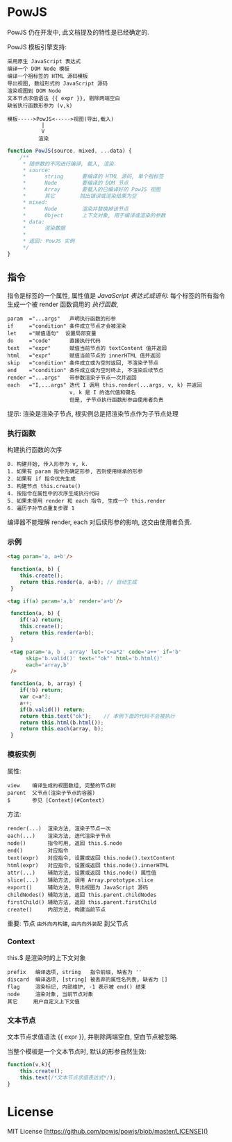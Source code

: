 # PowJS

PowJS 仍在开发中, 此文档提及的特性是已经确定的.

PowJS 模板引擎支持:

    采用原生 JavaScript 表达式
    编译一个 DOM Node 模板
    编译一个祖标签的 HTML 源码模板
    导出视图, 数组形式的 JavaScript 源码
    渲染视图到 DOM Node
    文本节点求值语法 {{ expr }}, 剔除两端空白
    缺省执行函数形参为 (v,k)

```
模板----->PowJS<----->视图(导出,载入)
           |
           V
          渲染
```

```js
function PowJS(source, mixed, ...data) {
    /**
     * 随参数的不同进行编译, 载入, 渲染.
     * source:
     *      string      要编译的 HTML 源码, 单个祖标签
     *      Node        要编译的 DOM 节点
     *      Array       要载入的已编译好的 PowJS 视图
     *      其它        抛出错误或渲染结果为空
     * mixed:
     *      Node        渲染并替换掉该节点
     *      Object      上下文对象, 用于编译或渲染的参数
     * data:
     *      渲染数据
     *
     * 返回: PowJS 实例
     */
}
```

## 指令

指令是标签的一个属性, 属性值是 *JavaScript 表达式或语句*.
每个标签的所有指令生成一个被 render 函数调用的 *执行函数*,

    param  ="...args"   声明执行函数的形参
    if     ="condition" 条件成立节点才会被渲染
    let    ="赋值语句"  设置局部变量
    do     ="code"      直接执行代码
    text   ="expr"      赋值当前节点的 textContent 值并返回
    html   ="expr"      赋值当前节点的 innerHTML 值并返回
    skip   ="condition" 条件成立或为空时返回, 不渲染子节点
    end    ="condition" 条件成立或为空时终止, 不渲染后续节点
    render ="...args"   带参数渲染子节点一次并返回
    each   ="I,...args" 迭代 I 调用 this.render(...args, v, k) 并返回
                        v, k 是 I 的迭代值和键名
                        但是, 子节点执行函数形参由使用者负责

提示: 渲染是渲染子节点, 根实例总是把渲染节点作为子节点处理

### 执行函数

构建执行函数的次序

    0. 构建开始, 传入形参为 v, k.
    1. 如果有 param 指令先确定形参, 否则使用继承的形参
    2. 如果有 if 指令优先生成
    3. 构建节点 this.create()
    4. 按指令在属性中的次序生成执行代码
    5. 如果未使用 render 和 each 指令, 生成一个 this.render
    6. 遍历子孙节点重复步骤 1

编译器不能理解 render, each 对后续形参的影响, 这交由使用者负责.

### 示例

```html
<tag param='a, a+b'/>
```

```js
 function(a, b) {
    this.create();
    return this.render(a, a+b); // 自动生成
 }
```

```html
<tag if(a) param='a,b' render='a+b'/>
```

```js
 function(a, b) {
    if(!a) return;
    this.create();
    return this.render(a+b);
 }
```

```html
 <tag param='a, b , array' let='c=a*2' code='a++' if='b'
      skip='b.valid()' text='"ok"' html='b.html()'
      each='array,b'
 />
```

```js
 function(a, b, array) {
    if(!b) return;
    var c=a*2;
    a++;
    if(b.valid()) return;
    return this.text("ok");    // 本例下面的代码不会被执行
    return this.html(b.html());
    return this.each(array, b);
 }
```

### 模板实例

属性:

    view    编译生成的视图数组, 完整的节点树
    parent  父节点(渲染子节点的容器)
    $       参见 [Context](#Context)

方法:

    render(...)  渲染方法, 渲染子节点一次
    each(...)    渲染方法, 迭代渲染子节点
    node()       指令可用, 返回 this.$.node
    end()        对应指令
    text(expr)   对应指令, 设置或返回 this.node().textContent
    html(expr)   对应指令, 设置或返回 this.node().innerHTML
    attr(...)    辅助方法, 设置或返回 this.node() 属性值
    slice(...)   辅助方法, 调用 Array.prototype.slice
    export()     辅助方法, 导出视图为 JavaScript 源码
    childNodes() 辅助方法, 返回 this.parent.childNodes
    firstChild() 辅助方法, 返回 this.parent.firstChild
    create()     内部方法, 构建当前节点

重要: 节点 `由外向内构建`, `由内向外装配` 到父节点

### Context

this.$ 是渲染时的上下文对象

    prefix   编译选项, string   指令前缀, 缺省为 ''
    discard  编译选项, [string] 被丢弃的属性名列表, 缺省为 []
    flag     渲染标记, 内部维护, -1 表示被 end() 结束
    node     渲染对象, 当前节点对象
    其它     用户自定义上下文值


### 文本节点

文本节点求值语法 {{ expr }}, 并剔除两端空白, 空白节点被忽略.

当整个模板是一个文本节点时, 默认的形参自然生效:

```js
function(v,k){
    this.create();
    this.text(/*文本节点求值表达式*/);
}
```


# License

MIT License [https://github.com/powjs/powjs/blob/master/LICENSE]()

[PowJS]: https://github.com/powjs/powjs

